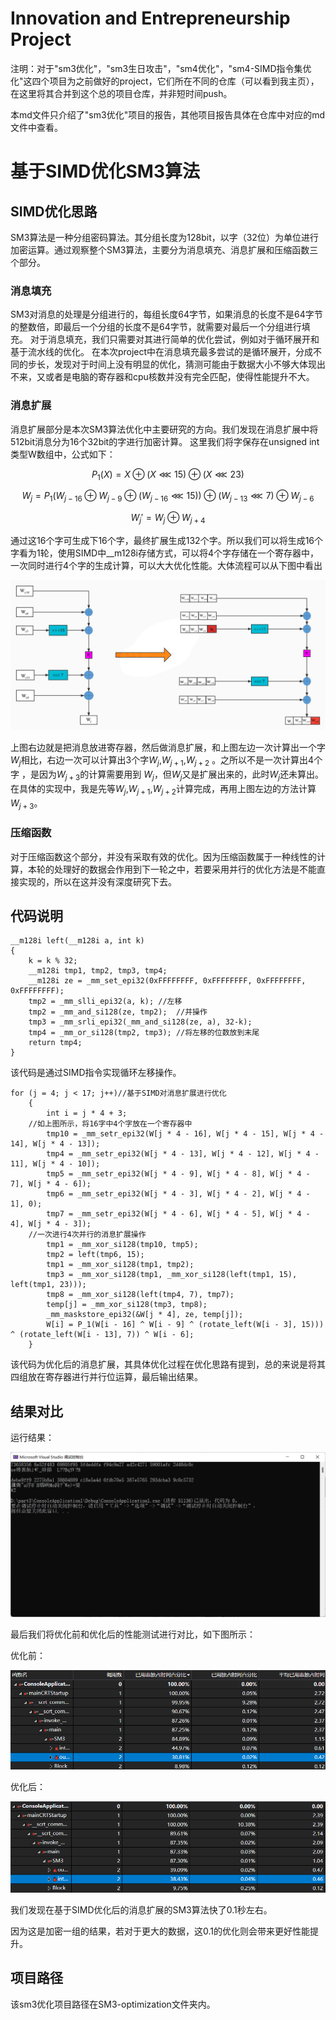 # Innovation and Entrepreneurship Project

注明：对于"sm3优化"，"sm3生日攻击"，"sm4优化"，"sm4-SIMD指令集优化"这四个项目为之前做好的project，它们所在不同的仓库（可以看到我主页），在这里将其合并到这个总的项目仓库，并非短时间push。

本md文件只介绍了"sm3优化"项目的报告，其他项目报告具体在仓库中对应的md文件中查看。
# 基于SIMD优化SM3算法

## SIMD优化思路

SM3算法是一种分组密码算法。其分组长度为128bit，以字（32位）为单位进行加密运算。通过观察整个SM3算法，主要分为消息填充、消息扩展和压缩函数三个部分。

### 消息填充

SM3对消息的处理是分组进行的，每组长度64字节，如果消息的长度不是64字节的整数倍，即最后一个分组的长度不是64字节，就需要对最后一个分组进行填充。
对于消息填充，我们只需要对其进行简单的优化尝试，例如对于循环展开和基于流水线的优化。
在本次project中在消息填充最多尝试的是循环展开，分成不同的步长，发现对于时间上没有明显的优化，猜测可能由于数据大小不够大体现出不来，又或者是电脑的寄存器和cpu核数并没有完全匹配，使得性能提升不大。

### 消息扩展

消息扩展部分是本次SM3算法优化中主要研究的方向。我们发现在消息扩展中将512bit消息分为16个32bit的字进行加密计算。
这里我们将字保存在unsigned int类型W数组中，公式如下：

$$P_1(X) = X \oplus (X \lll 15)  \oplus (X \lll 23)$$

$$W_j=P_1(W_{j-16} \oplus W_{j-9} \oplus (W_{j-16} \lll 15)) \oplus (W_{j-13} \lll 7) \oplus W_{j-6}$$

$$W_j'  = W_j \oplus W_{j+4}$$

通过这16个字可生成下16个字，最终扩展生成132个字。所以我们可以将生成16个字看为1轮，使用SIMD中__m128i存储方式，可以将4个字存储在一个寄存器中，一次同时进行4个字的生成计算，可以大大优化性能。大体流程可以从下图中看出

![This is an image](https://github.com/ziyizhou0813/Innovation-and-Entrepreneurship-Project/blob/main/SM3-optimization/%E6%B6%88%E6%81%AF%E6%89%A9%E5%B1%95%E4%BC%98%E5%8C%96%E8%BF%87%E7%A8%8B.jpg)

上图右边就是把消息放进寄存器，然后做消息扩展，和上图左边一次计算出一个字$W_j$相比，右边一次可以计算出3个字$W_{j}$,$W_{j+1}$,$W_{j+2}$ 。之所以不是一次计算出4个字 ，是因为$W_{j+3}$的计算需要用到 $W_{j}$，但$W_{j}$又是扩展出来的，此时$W_{j}$还未算出。在具体的实现中，我是先等$W_{j}$,$W_{j+1}$,$W_{j+2}$计算完成，再用上图左边的方法计算$W_{j+3}$。

### 压缩函数

对于压缩函数这个部分，并没有采取有效的优化。因为压缩函数属于一种线性的计算，本轮的处理好的数据会作用到下一轮之中，若要采用并行的优化方法是不能直接实现的，所以在这并没有深度研究下去。

## 代码说明

```
__m128i left(__m128i a, int k)
{
	k = k % 32;
	__m128i tmp1, tmp2, tmp3, tmp4;
	__m128i ze = _mm_set_epi32(0xFFFFFFFF, 0xFFFFFFFF, 0xFFFFFFFF, 0xFFFFFFFF);
	tmp2 = _mm_slli_epi32(a, k); //左移
	tmp2 = _mm_and_si128(ze, tmp2);  //并操作
	tmp3 = _mm_srli_epi32(_mm_and_si128(ze, a), 32-k);  
	tmp4 = _mm_or_si128(tmp2, tmp3); //将左移的位数放到末尾
	return tmp4;
}
```
该代码是通过SIMD指令实现循环左移操作。
```
for (j = 4; j < 17; j++)//基于SIMD对消息扩展进行优化
	{
		int i = j * 4 + 3;
    //如上图所示，将16字中4个字放在一个寄存器中
		tmp10 = _mm_setr_epi32(W[j * 4 - 16], W[j * 4 - 15], W[j * 4 - 14], W[j * 4 - 13]); 
		tmp4 = _mm_setr_epi32(W[j * 4 - 13], W[j * 4 - 12], W[j * 4 - 11], W[j * 4 - 10]);
		tmp5 = _mm_setr_epi32(W[j * 4 - 9], W[j * 4 - 8], W[j * 4 - 7], W[j * 4 - 6]);
		tmp6 = _mm_setr_epi32(W[j * 4 - 3], W[j * 4 - 2], W[j * 4 - 1], 0);
		tmp7 = _mm_setr_epi32(W[j * 4 - 6], W[j * 4 - 5], W[j * 4 - 4], W[j * 4 - 3]);
    //一次进行4次并行的消息扩展操作
		tmp1 = _mm_xor_si128(tmp10, tmp5); 
		tmp2 = left(tmp6, 15);
		tmp1 = _mm_xor_si128(tmp1, tmp2);
		tmp3 = _mm_xor_si128(tmp1, _mm_xor_si128(left(tmp1, 15), left(tmp1, 23)));
		tmp8 = _mm_xor_si128(left(tmp4, 7), tmp7);
		temp[j] = _mm_xor_si128(tmp3, tmp8);
		_mm_maskstore_epi32(&W[j * 4], ze, temp[j]);
		W[i] = P_1(W[i - 16] ^ W[i - 9] ^ (rotate_left(W[i - 3], 15))) ^ (rotate_left(W[i - 13], 7)) ^ W[i - 6];
	}
```
该代码为优化后的消息扩展，其具体优化过程在优化思路有提到，总的来说是将其四组放在寄存器进行并行位运算，最后输出结果。
## 结果对比
运行结果：

![This is an image](https://github.com/ziyizhou0813/Innovation-and-Entrepreneurship-Project/blob/main/SM3-optimization/%E7%BB%93%E6%9E%9C.png)

最后我们将优化前和优化后的性能测试进行对比，如下图所示：

优化前：

![This is an image](https://github.com/ziyizhou0813/Innovation-and-Entrepreneurship-Project/blob/main/SM3-optimization/%E4%BC%98%E5%8C%96%E5%89%8D.png)

优化后：

![This is an image](https://github.com/ziyizhou0813/Innovation-and-Entrepreneurship-Project/blob/main/SM3-optimization/%E4%BC%98%E5%8C%96%E5%90%8E.png)

我们发现在基于SIMD优化后的消息扩展的SM3算法快了0.1秒左右。

因为这是加密一组的结果，若对于更大的数据，这0.1的优化则会带来更好性能提升。

## 项目路径

该sm3优化项目路径在SM3-optimization文件夹内。

